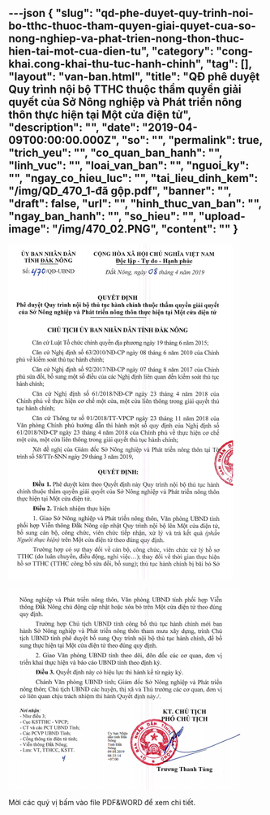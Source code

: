 ---json
{
    "slug": "qd-phe-duyet-quy-trinh-noi-bo-tthc-thuoc-tham-quyen-giai-quyet-cua-so-nong-nghiep-va-phat-trien-nong-thon-thuc-hien-tai-mot-cua-dien-tu",
    "category": "cong-khai.cong-khai-thu-tuc-hanh-chinh",
    "tag": [],
    "layout": "van-ban.html",
    "title": "QĐ phê duyệt Quy trình nội bộ TTHC thuộc thẩm quyền giải quyết của Sở Nông nghiệp và Phát triển nông thôn thực hiện tại Một cửa điện tử",
    "description": "",
    "date": "2019-04-09T00:00:00.000Z",
    "so": "",
    "permalink": true,
    "trich_yeu": "",
    "co_quan_ban_hanh": "",
    "linh_vuc": "",
    "loai_van_ban": "",
    "nguoi_ky": "",
    "ngay_co_hieu_luc": "",
    "tai_lieu_dinh_kem": "/img/QD_470_1-đã gộp.pdf",
    "banner": "",
    "draft": false,
    "url": "",
    "hinh_thuc_van_ban": "",
    "ngay_ban_hanh": "",
    "so_hieu": "",
    "upload-image": "/img/470_02.PNG",
    "__content__": ""
}
---
<p><img alt="" src="/img/470_01.PNG" /></p>

<p><img alt="" src="/img/470_02.PNG" /></p>

<p>Mời c&aacute;c qu&yacute; vị bấm v&agrave;o file PDF&amp;WORD để xem chi tiết.</p>

